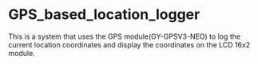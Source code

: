 # GPS_based_location_logger
This is a system that uses the GPS module(GY-GPSV3-NEO) to log the current location coordinates and display the coordinates on the LCD 16x2 module.
